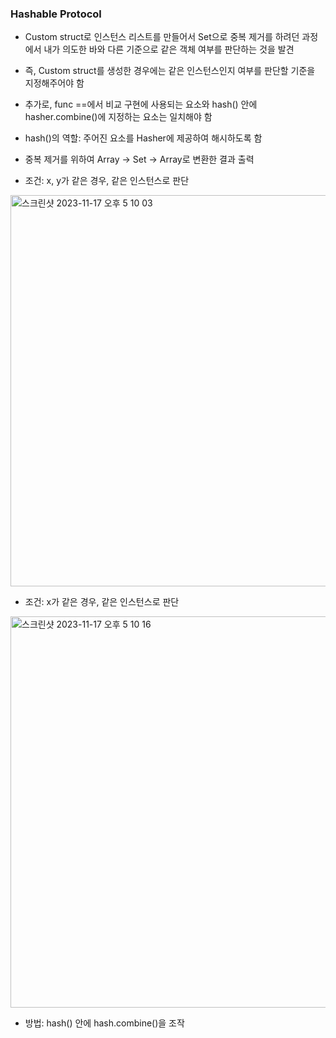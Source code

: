 ### Hashable Protocol

* Custom struct로 인스턴스 리스트를 만들어서 Set으로 중복 제거를 하려던 과정에서 내가 의도한 바와 다른 기준으로 같은 객체 여부를 판단하는 것을 발견
* 즉, Custom struct를 생성한 경우에는 같은 인스턴스인지 여부를 판단할 기준을 지정해주어야 함
* 추가로, func ==에서 비교 구현에 사용되는 요소와 hash() 안에 hasher.combine()에 지정하는 요소는 일치해야 함
* hash()의 역할: 주어진 요소를 Hasher에 제공하여 해시하도록 함

* 중복 제거를 위하여 Array -> Set -> Array로 변환한 결과 출력
* 조건: x, y가 같은 경우, 같은 인스턴스로 판단
<img width="626" alt="스크린샷 2023-11-17 오후 5 10 03" src="https://github.com/youmikimm/swiftUI-study/assets/99166914/6b507f27-13c2-4e16-be81-959877126a8a">

* 조건: x가 같은 경우, 같은 인스턴스로 판단
<img width="626" alt="스크린샷 2023-11-17 오후 5 10 16" src="https://github.com/youmikimm/swiftUI-study/assets/99166914/119a4c86-db9b-4693-a3d0-e3490931f4d8">

* 방법: hash() 안에 hash.combine()을 조작
